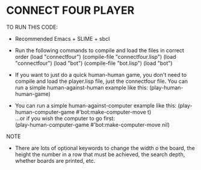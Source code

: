 # CONNECT FOUR PLAYER


TO RUN THIS CODE:
 - Recommended Emacs + SLIME + sbcl
 - Run the following commands to compile and load the files in correct order
      (load "connectfour")
      (compile-file "connectfour.lisp")
      (load "connectfour")
      (load "bot")
      (compile-file "bot.lisp")
      (load "bot")
    
 - If you want to just do a quick human-human game, you don't need to compile and load the player.lisp file, just the connectfour file. 
   You can run a simple human-against-human example like this:
      (play-human-human-game)
    
 - You can run a simple human-against-computer example like this:
      (play-human-computer-game #'bot:make-computer-move t)     
   ...or if you wish the computer to go first:   
      (play-human-computer-game #'bot:make-computer-move nil)
    
NOTE
 - There are lots of optional keywords to change the width o the board, the height the number in a row that must be achieved, 
   the search depth, whether boards are printed, etc.
